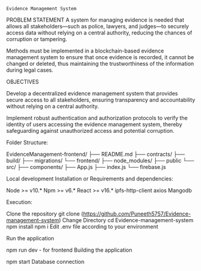     Evidence Management System

PROBLEM STATEMENT
A system for managing evidence is needed that allows all stakeholders—such as police, lawyers, and judges—to securely access data without relying on a central authority, 
reducing the chances of corruption or tampering.

Methods must be implemented in a blockchain-based evidence management system to ensure that once evidence is recorded, it cannot be changed or deleted, 
thus maintaining the trustworthiness of the information during legal cases.

OBJECTIVES

Develop a decentralized evidence management system that provides secure access to all stakeholders, ensuring transparency and accountability without relying on a central authority.

Implement robust authentication and authorization protocols to verify the identity of users accessing the evidence management system, thereby safeguarding against unauthorized access 
and potential corruption.

Folder Structure:

EvidenceManagement-frontend/
    ├── README.md
    ├── contracts/
    ├── build/
    ├── migrations/
    └── frontend/
        ├── node_modules/
        ├── public
        └── src/
            ├── components/
            ├── App.js
            ├── index.js
            └── firebase.js 
            
    
        

Local development
Installation or Requirements and dependencies:

Node >= v10.*
Npm >= v6.*
React >= v16.*
ipfs-http-client
axios
Mangodb

Execution:

Clone the repository
git clone (https://github.com/Puneeth5757/Evidence-management-system)
Change Directory
cd Evidence-management-system
npm install
npm i
Edit .env file according to your environment

Run the application

npm run dev - for frontend
Building the application

npm start
Database connection
